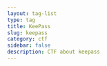 ```yaml
---
layout: tag-list
type: tag
title: KeePass
slug: keepass
category: ctf
sidebar: false
description: CTF about keepass
---
```

